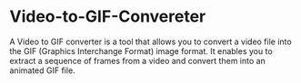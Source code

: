 # Video-to-GIF-Convereter
A Video to GIF converter is a tool that allows you to convert a video file into the GIF (Graphics Interchange Format) image format.
It enables you to extract a sequence of frames from a video and convert them into an animated GIF file.
